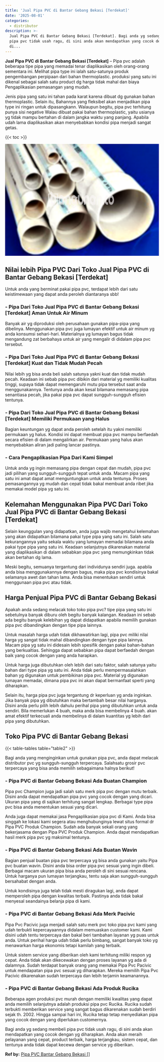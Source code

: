 ```yaml
---
title: 'Jual Pipa PVC di Bantar Gebang Bekasi [Terdekat]'
date: '2025-08-01'
categories:
  - distributor
description: >-
  Jual Pipa PVC di Bantar Gebang Bekasi [Terdekat]. Bagi anda yg sedang membeli
  pipa pvc tidak usah ragu, di sini anda akan mendapatkan yang cocok dengan yg
  di...
---
```


**Jual Pipa PVC di Bantar Gebang Bekasi \[Terdekat\]** – Pipa pvc adalah beberapa tipe pipa yang memadai tenar diaplikasikan oleh orang-orang sementara ini. Melihat pipa type ini ialah satu-satunya produk pengembangan perpipaan dari bahan thermoplastic. produksi yang satu ini dikenal sebagai salah satu product dg harga tidak mahal dan biaya Pengaplikasian pemasangan yang mudah.

Jenis pipa yang satu ini tahan pada karat karena dibuat dg gunakan bahan thermoplastic. Selain itu, Bahannya yang fleksibel akan menjadikan pipa type ini ringan untuk dipasangkann. Walaupun begitu, pipa pvc terhitung punya sisi negative Walau dibuat pakai bahan thermoplastic, yaitu usianya yg tidak mampu bertahan di dalam jangka waktu yang panjang. Apabila udah lama diaplikasikan akan menyebabkan kondisi pipa menjadi sangat getas.

{{< toc >}}

![Jual Pipa PVC di Bantar Gebang Bekasi [Terdekat]](/images/jaul-pipa-pvc-13.png)

## Nilai lebih Pipa PVC Dari Toko Jual Pipa PVC di Bantar Gebang Bekasi \[Terdekat\]

Untuk anda yang berminat pakai pipa pvc, terdapat lebih dari satu keistimewaan yang dapat anda peroleh diantaranya sbb!

### \- Pipa Dari Toko Jual Pipa PVC di Bantar Gebang Bekasi \[Terdekat\] Aman Untuk Air Minum

Banyak air yg diproduksi oleh perusahaan gunakan pipa-pipa yang dibelinya. Menggunakan pipa pvc juga lumayan efektif untuk air minum yg anda konsumsi sehari-hari. Materialnya yg lumayan bagus tidak mengandung zat berbahaya untuk air yang mengalir di didalam pipa pvc tersebut.

### \- Pipa Dari Toko Jual Pipa PVC di Bantar Gebang Bekasi \[Terdekat\] Kuat dan Tidak Mudah Pecah

Nilai lebih yg bisa anda beli salah satunya yakni kuat dan tidak mudah pecah. Keadaan ini sebab pipa pvc dibikin dari material yg memiliki kualitas tinggi, supaya tidak dapat memengaruhi mutu pipa tersebut saat anda menggunakannya. Tentunya anda akan kesal bilamana memasang pipa senantiasa pecah, jika pakai pipa pvc dapat sungguh-sungguh efisien tentunya.

### \- Pipa Dari Toko Jual Pipa PVC di Bantar Gebang Bekasi \[Terdekat\] Memiliki Permukaan yang Halus

Bagian keuntungan yg dapat anda peroleh setelah itu yakni memiliki permukaan yg halus. Kondisi ini dapat membuat pipa pvc mampu berfaedah secara efisien di dalam mengalirkan air. Permukaan yang halus akan menyebabkan aliran jadi paling lancar pastinya.

### \- Cara Pengaplikasian Pipa Dari Kami Simpel

Untuk anda yg ingin memasang pipa dengan cepat dan mudah, pipa pvc jadi pilihan yang sungguh-sungguh tepat untuk anda. Macam pipa yang satu ini amat dapat amat menguntungkan untuk anda tentunya. Proses pemasangannya yg mudah dan cepat tidak bakal membuat anda ribet jika memakai model pipa yg satu ini.

## Kelemahan Menggunakan Pipa PVC Dari Toko Jual Pipa PVC di Bantar Gebang Bekasi \[Terdekat\]

Selain keunggulan yang didapatkan, anda juga wajib mengetahui kelemahan yang akan didapatkan bilamana pakai type pipa yang satu ini. Salah satu kekurangannya yaitu sekala waktu yang lumayan memadai bilamana anda pakai type pipa yang satu ini. Keadaan selanjutnya dikarenakan material yang diaplikasikan di dalam sebabkan pipa pvc yang memungkinkan tidak akan bertahan dg lama.

Meski begitu, semuanya tergantung dari individunya sendiri juga. apabila anda bisa menggunakannya dengan bagus, maka pipa pvc kondisinya bakal selamanya awet dan tahan lama. Anda bisa menentukan sendiri untuk menggunaan pipa pvc atau tidak.

## Harga Penjual Pipa PVC di Bantar Gebang Bekasi

Apakah anda sedang melacak toko toko pipa pvc? tipe pipa yang satu ini sebetulnya banyak diburu oleh begitu banyak kalangan. Keadaan ini sebab ada begitu banyak kelebihan yg dapat didapatkan apabila memilih gunakan pipa pvc dibandingkan dengan tipe pipa lainnya.

Untuk masalah harga udah tidak dikhawatirkan lagi, pipa pvc miliki nilai harga yg sangat tidak mahal dibandingkan dengan type pipa lainnya. Macam pipa yg satu ini didesain lebih spesifik dengan pakai bahan-bahan yang berkualtias. Sehingga dapat sebabkan pipa dapat berfaedah dengan baik yang cocok dengan yang anda harapkan.

Untuk harga juga dibutuhkan oleh lebih dari satu faktor, salah satunya yaitu bahan dari type pipa yg satu ini. Anda tidak perlu mempermasalahkan bahan yg digunakan untuk pembikinan pipa pvc. Material yg digunakan lumayan memadai, dimana pipa pvc ini akan dapat bermanfaat sperti yang diharapkan.

Selain itu, harga pipa pvc juga tergantung dr keperluan yg anda inginkan. Jika banyak pipa yg dibutuhkan maka bertambah besar nilai harganya. Disini anda perlu pilih lebih dahulu perihal pipa yang dibutuhkan untuk anda sendiri. Bila memerlukan 4 buah, maka anda bisa membelinya 4 buah. akan amat efektif terkecuali anda membelinya di dalam kuantitas yg lebih dari pipa yang dibutuhkan.

## Toko Pipa PVC di Bantar Gebang Bekasi

{{< table-tables table="table2" >}}

Bagi anda yang menginginkan untuk gunakan pipa pvc, anda dapat melacak distributor pvc yg sungguh-sungguh terpercaya. Salahsatu grosir pvc terpercaya yang bisa anda memilih sebagaimana halnya berikut!

### \- Pipa PVC di Bantar Gebang Bekasi Ada Buatan Champion

Pipa pvc Champion juga jadi salah satu merk pipa pvc dengan mutu terbaik. Disini anda dapat mendapatkan pipa pvc yang cocok dengan yang dicari. Ukuran pipa yang di sajikan terhitung sangat lengkap. Berbagai type pipa pvc bisa anda menentukan sesuai yang dicari.

Anda juga dapat memakai jasa Pengaplikasian pipa pvc di Kami. Anda bisa singgah ke lokasi kami segera atau menghubunginya lewat situs formal dr Pipa PVC Produk Champion. Sudah ada banyak sekali orang yang bekerjasama dengan Pipa PVC Produk Champion. Anda dapat mendapatkan hasil merk pipa pvc yg maksimal tentunya.

### \- Pipa PVC di Bantar Gebang Bekasi Ada Buatan Wavin

Bagian penjual buatan pipa pvc terpercaya yg bisa anda gunakan yaitu Pipa pvc buatan wavin. Disini anda bisa order pipa pvc sesuai yang ingin dibeli. Berbagai macam ukuran pipa bisa anda peroleh di sini sesuai rencana. Untuk harganya pun lumayan terjangkau, tentu saja akan sungguh-sungguh bersahabat dengan anda.

Untuk kondisinya juga telah tidak mesti diragukan lagi, anda dapat memperoleh pipa dengan kwalitas terbaik. Pastinya anda tidak bakal menyesal seandainya belanja pipa di kami.

### \- Pipa PVC di Bantar Gebang Bekasi Ada Merk Pacivic

Pipa Pvc Pacivic juga menjadi salah satu merk pvc toko pipa pvc kami yang udah terbukti kepercayaannya didalam memuaskan customer kami. Kami disini udah tentu terpercaya dan bakal beri tambahan layanan yg puas untuk anda. Untuk perihal harga udah tidak perlu bimbang, sangat banyak toko yg menawarkan harga ekonomis tetapi kamilah yang terbaik.

Untuk sistem service yang diberikan oleh kami terhitung miliki respon yg cepat. Anda tidak akan dikecewakan dengan proses layanan yg ada di dalamnya. Sudah terdapat banyak orang yang memakai Pipa Pvc Pacivic untuk mendapatan pipa pvc sesuai yg diharapkan. Mereka memilih Pipa Pvc Pacivic dikarenakan sudah terpercaya dan lebih terjamin keamanannya.

### \- Pipa PVC di Bantar Gebang Bekasi Ada Produk Rucika

Beberapa agen produksi pvc murah dengan memiliki kwalitas yang dapat anda memilih selanjutnya adalah produksi pipa pvc Rucika. Rucika sudah terbukti memberikan service yang sangat bagus dikarenakan sudah berdiri sejak th. 2002. Hingga sampai hari ini, Rucika tetap tetap menyediakan pipa yang cocok dengan yang diperlukan customernya.

Bagi anda yg sedang membeli pipa pvc tidak usah ragu, di sini anda akan mendapatkan yang cocok dengan yg diharapkan. Anda akan meraih pelayanan yang cepat, product terbaik, harga terjangkau, sistem cepat, dan tentunya anda tidak dapat kecewa dengan service yg diberikan.

**Ref by:** [Pipa PVC Bantar Gebang Bekasi []](https://id.wikipedia.org/wiki/Pipa)

